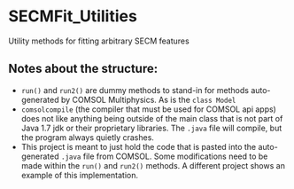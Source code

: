 # SECMFit_Utilities
Utility methods for fitting arbitrary SECM features

## Notes about the structure:
- `run()` and `run2()` are dummy methods to stand-in for methods auto-generated by COMSOL Multiphysics. As is the `class Model`
- `comsolcompile` (the compiler that must be used for COMSOL api apps) does not like anything being outside of the main class that is not part of Java 1.7 jdk or their proprietary libraries. The `.java` file will compile, but the program always quietly crashes.
- This project is meant to just hold the code that is pasted into the auto-generated `.java` file from COMSOL. Some modifications need to be made within the `run()` and `run2()` methods. A different project shows an example of this implementation.
